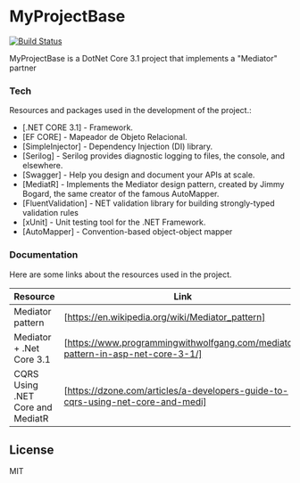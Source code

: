 # MyProjectBase
[![Build Status](https://travis-ci.com/carlosdiego/BaseProjectDotNetCore.svg?branch=master)](https://travis-ci.org/carlosdiego/BaseProjectDotNetCore)

MyProjectBase is a DotNet Core 3.1 project that implements a "Mediator" partner

### Tech

Resources and packages used in the development of the project.:

* [.NET CORE 3.1] - Framework. 
* [EF CORE] - Mapeador de Objeto Relacional.
* [SimpleInjector] - Dependency Injection (DI) library.
* [Serilog] - Serilog provides diagnostic logging to files, the console, and elsewhere.
* [Swagger] - Help you design and document your APIs at scale.
* [MediatR] - Implements the Mediator design pattern, created by Jimmy Bogard, the same creator of the famous AutoMapper.
* [FluentValidation] - NET validation library for building strongly-typed validation rules
* [xUnit] - Unit testing tool for the .NET Framework.
* [AutoMapper] - Convention-based object-object mapper


### Documentation

Here are some links about the resources used in the project.

| Resource | Link |
| ------ | ------ |
| Mediator pattern | [https://en.wikipedia.org/wiki/Mediator_pattern] |
| Mediator + .Net Core 3.1 | [https://www.programmingwithwolfgang.com/mediator-pattern-in-asp-net-core-3-1/] |
| CQRS Using .NET Core and MediatR | [https://dzone.com/articles/a-developers-guide-to-cqrs-using-net-core-and-medi] |



License
----

MIT


